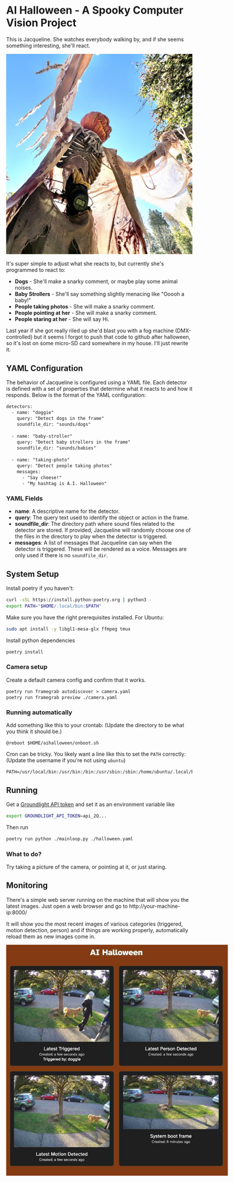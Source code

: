 # AI Halloween - A Spooky Computer Vision Project

This is Jacqueline.  She watches everybody walking by, and if she seems something interesting, she'll react.

![Jacqueline](media/jacqueline.jpeg)

It's super simple to adjust what she reacts to, but currently she's programmed to react to:

- **Dogs** - She'll make a snarky comment, or maybe play some animal noises.
- **Baby Strollers** - She'll say something slightly menacing like "Ooooh a baby!"
- **People taking photos** - She will make a snarky comment.
- **People pointing at her** - She will make a snarky comment.
- **People staring at her** - She will say Hi.

Last year if she got really riled up she'd blast you with a fog machine (DMX-controlled) but it seems I forgot to push that code to github after halloween, so it's lost on some micro-SD card somewhere in my house.  I'll just rewrite it.

## YAML Configuration

The behavior of Jacqueline is configured using a YAML file. Each detector is defined with a set of properties that determine what it reacts to and how it responds. Below is the format of the YAML configuration:

```
detectors:
  - name: "doggie"
    query: "Detect dogs in the frame"
    soundfile_dir: "sounds/dogs"

  - name: "baby-stroller"
    query: "Detect baby strollers in the frame"
    soundfile_dir: "sounds/babies"

  - name: "taking-photo"
    query: "Detect people taking photos"
    messages:
      - "Say cheese!"
      - "My hashtag is A.I. Halloween"
```

### YAML Fields

- **name**: A descriptive name for the detector.
- **query**: The query text used to identify the object or action in the frame.
- **soundfile_dir**: The directory path where sound files related to the detector are stored.  If provided, Jacqueline will randomly choose one of the files in the directory to play when the detector is triggered.
- **messages**: A list of messages that Jacqueline can say when the detector is triggered.  These will be rendered as a voice.  Messages are only used if there is no `soundfile_dir`.

## System Setup

Install poetry if you haven't:

```bash
curl -sSL https://install.python-poetry.org | python3 -
export PATH="$HOME/.local/bin:$PATH"
```

Make sure you have the right prerequisites installed.  For Ubuntu:

```bash
sudo apt install -y libgl1-mesa-glx ffmpeg tmux
```

Install python dependencies

```bash
poetry install
```

### Camera setup

Create a default camera config and confirm that it works.

```
poetry run framegrab autodiscover > camera.yaml
poetry run framegrab preview ./camera.yaml
```

### Running automatically

Add something like this to your crontab:
(Update the directory to be what you think it should be.)

```
@reboot $HOME/aihalloween/onboot.sh
```

Cron can be tricky.  You likely want a line like this to set the `PATH` correctly: 
(Update the username if you're not using `ubuntu`) 

```
PATH=/usr/local/bin:/usr/bin:/bin:/usr/sbin:/sbin:/home/ubuntu/.local/bin/
```

## Running

Get a [Groundlight API token](https://code.groundlight.ai/python-sdk/docs/getting-started/api-tokens)
and set it as an environment variable like

```bash
export GROUNDLIGHT_API_TOKEN=api_2Q...
```

Then run

```bash
poetry run python ./mainloop.py ./halloween.yaml
```

### What to do?

Try taking a picture of the camera, or pointing at it, or just staring.

## Monitoring

There's a simple web server running on the machine that will show you the latest images.  Just open a web browser and go to http://your-machine-ip:8000/

It will show you the most recent images of various categories (triggered, motion detection, person) and if things are working properly, automatically reload them as new images come in.

<img src="media/web-monitor.jpg" alt="Web Monitoring Interface" style="max-width: 600px;">


